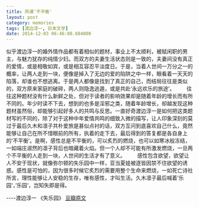 ```yaml
---
title: 所谓'不平衡'
layout: post
category: memories
tags: [渡边淳一, 日本文学]
date: 2014-12-03 06:46:08.604000
---
```

似乎渡边淳一的婚外情作品都有着相似的题材，事业上不太顺利，被赋闲职的男主，与魅力犹存的纯情少妇。而双方的夫妻生活状态则是一致的，夫妻间没有真正的爱情，或是相敬如宾，或是相互容忍平淡度日。于是，当着人世间一万分之一的概率，让两人走到一块，便像是掉入了无边的爱的陷阱之中一样，眼看着一天天的陷落，却谁也不想逃离。于是两人都像是找到了真正的自己，而结局往往是类似的，双方原来家庭的破碎，两人则隐逸逃遁，或是共赴‘永远欢乐的旅途’。 
　　往往这种题材没有什么新鲜之处，但对于读者的影响效果却是随着年龄的增长而有所不同的。年少时读不下去，想到的也多是淫邪之类，随着年龄增长，却越发现这种题材虽然俗，却能够引起好多人的共鸣与反思。一直好奇渡边淳一是如何把这类题材写的不同的，除了对于这种中年爱情共鸣的细致入微的描写，让人印象深刻的莫过于最后久木和凛子共朴爱旅是甚似点衬的话，双方互问到底喜欢自己什么，竟然能够让自己在所不惜眼前的所有，执着的走下去，最后得到的答复都是各自身上的‘不平衡’。是啊，感性总是不平衡的，可以炙烈的燃烧，也可以如寒冰般冻结，一如端庄淑然的凛子背后也暗藏着火焰。但一个人却不可能有所激发燃烧，一旦两个不平衡的人走到一块，人世间的生活才有了意义。 
　　感性包含欲望，欲望让人不安于现状，就像弥尔顿的失乐园中一样，亚当夏娃被逐皆因禁不住欲望的诱惑。感性是可怕的，因为很多时候它炙烈的需要用整个生命来燃烧，一如死亡诗社所言，理性能够让人安稳的生存，唯有感性，才叫生活。久木凛子最后喊着’乐园‘，’乐园‘，岂知失即是得。
  
----渡边淳一 《失乐园》
[豆瓣原文](http://book.douban.com/review/7190432/)
